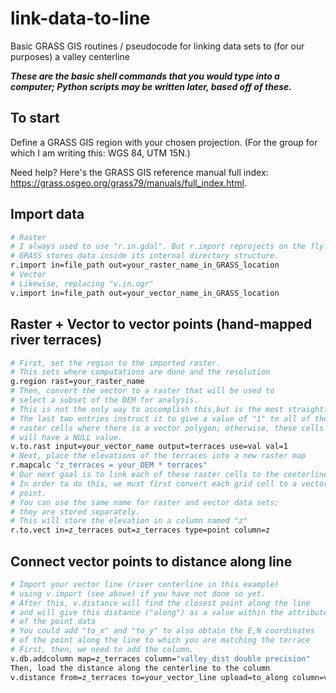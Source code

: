 # link-data-to-line
Basic GRASS GIS routines / pseudocode for linking data sets to (for our purposes) a valley centerline

***These are the basic shell commands that you would type into a computer; Python scripts may be written later, based off of these.***

## To start

Define a GRASS GIS region with your chosen projection. (For the group for which I am writing this: WGS 84, UTM 15N.)

Need help? Here's the GRASS GIS reference manual full index: https://grass.osgeo.org/grass79/manuals/full_index.html.

## Import data
```sh
# Raster
# I always used to use "r.in.gdal". But r.import reprojects on the fly!
# GRASS stores data inside its internal directory structure.
r.import in=file_path out=your_raster_name_in_GRASS_location
# Vector
# Likewise, replacing "v.in.ogr"
v.import in=file_path out=your_vector_name_in_GRASS_location
```

## Raster + Vector to vector points (hand-mapped river terraces)

```sh
# First, set the region to the imported raster.
# This sets where computations are done and the resolution
g.region rast=your_raster_name
# Then, convert the vector to a raster that will be used to
# select a subset of the DEM for analysis.
# This is not the only way to accomplish this,but is the most straightforward.
# The last two entries instruct it to give a value of "1" to all of the
# raster cells where there is a vector polygon; otherwise, these cells
# will have a NULL value.
v.to.rast input=your_vector_name output=terraces use=val val=1
# Next, place the elevations of the terraces into a new raster map
r.mapcalc "z_terraces = your_DEM * terraces"
# Our next goal is to link each of these raster cells to the centerline.
# In order to do this, we must first convert each grid cell to a vector
# point.
# You can use the same name for raster and vector data sets;
# they are stored separately.
# This will store the elevation in a column named "z"
r.to.vect in=z_terraces out=z_terraces type=point column=z
```

## Connect vector points to distance along line

```sh
# Import your vector line (river centerline in this example)
# using v.import (see above) if you have not done so yet.
# After this, v.distance will find the closest point along the line
# and will give this distance ("along") as a value within the attribute table
# of the point data
# You could add "to_x" and "to_y" to also obtain the E,N coordinates
# of the point along the line to which you are matching the terrace
# First, then, we need to add the column.
v.db.addcolumn map=z_terraces column="valley_dist double precision"
Then, load the distance along the centerline to the column
v.distance from=z_terraces to=your_vector_line upload=to_along column=valley_dist
```
